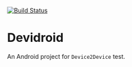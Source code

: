 [![Build Status](https://travis-ci.com/tsymiar/Device2Device.svg?branch=master)](https://travis-ci.com/tsymiar/Device2Device)

# Devidroid
An Android project for `Device2Device` test.
